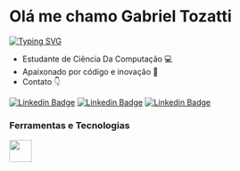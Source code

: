 # Olá me chamo Gabriel Tozatti
[![Typing SVG](https://readme-typing-svg.herokuapp.com?font=Oxygen&weight=700&size=30&duration=8000&pause=1000&color=4281B3&background=FFFFFF00&random=false&width=435&lines=Desenvolvedor+Python)](https://git.io/typing-svg)

  - Estudante de Ciência Da Computação 💻
  - Apaixonado por código e inovação 🚀
  - Contato 👇

<p align='left'>
    
[![Linkedin Badge](https://img.shields.io/badge/LinkedIn-0077B5?style=for-the-badge&logo=linkedin&logoColor=white)](https://www.linkedin.com/in/gabriel-tozatti-590568214/)
[![Linkedin Badge](https://img.shields.io/badge/-Instagram-%23E4405F?style=for-the-badge&logo=instagram&logoColor=white)](https://www.instagram.com/gabrieitozatti?igsh=ZGppY29pbTcyMWht&utm_source=qr)
[![Linkedin Badge](https://img.shields.io/badge/-Gmail-%23333?style=for-the-badge&logo=gmail&logoColor=white)](mailto:gabrieltozatti2021@gmail.com)



### Ferramentas e Tecnologias
<code><img src="https://cdn.jsdelivr.net/gh/devicons/devicon/icons/python/python-original.svg" width="40" height="40"></code>
</br>
